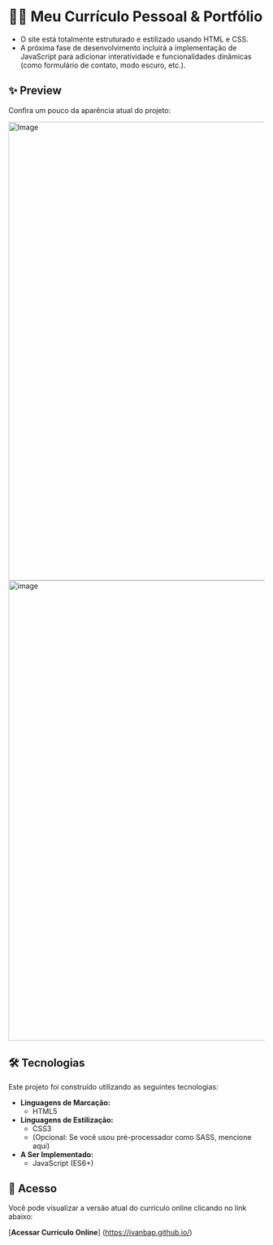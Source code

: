 # 🧑‍💻 Meu Currículo Pessoal & Portfólio

- O site está totalmente estruturado e estilizado usando HTML e CSS.
- A próxima fase de desenvolvimento incluirá a implementação de JavaScript para adicionar interatividade e funcionalidades dinâmicas (como formulário de contato, modo escuro, etc.).

## ✨ Preview

Confira um pouco da aparência atual do projeto:

<img width="1648" height="902" alt="Image" src="https://github.com/user-attachments/assets/fa89ada9-98e3-40c0-9c86-9a806f8fbf94" />
<img width="1501" height="905" alt="image" src="https://github.com/user-attachments/assets/bba94a15-672f-4e1f-b129-d63788a8277b" />


## 🛠️ Tecnologias

Este projeto foi construído utilizando as seguintes tecnologias:

* **Linguagens de Marcação:**
    * HTML5
* **Linguagens de Estilização:**
    * CSS3
    * (Opcional: Se você usou pré-processador como SASS, mencione aqui)
* **A Ser Implementado:**
    * JavaScript (ES6+)

## 🔗 Acesso

Você pode visualizar a versão atual do currículo online clicando no link abaixo:

[**Acessar Currículo Online**] (https://ivanbap.github.io/)
